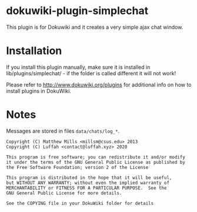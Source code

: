 dokuwiki-plugin-simplechat
==========================

This plugin is for Dokuwiki and it creates a very simple ajax chat window.

Installation
============
If you install this plugin manually, make sure it is installed in
lib/plugins/simplechat/ - if the folder is called different it
will not work!

Please refer to http://www.dokuwiki.org/plugins for additional info
on how to install plugins in DokuWiki.

Notes
======
 Messages are stored in files `data/chats/log_*`.


```
Copyright (C) Matthew Mills <millsm@csus.edu> 2013
Copyright (C) Luffah <contact@luffah.xyz> 2020

This program is free software; you can redistribute it and/or modify
it under the terms of the GNU General Public License as published by
the Free Software Foundation; version 2 of the License

This program is distributed in the hope that it will be useful,
but WITHOUT ANY WARRANTY; without even the implied warranty of
MERCHANTABILITY or FITNESS FOR A PARTICULAR PURPOSE.  See the
GNU General Public License for more details.

See the COPYING file in your DokuWiki folder for details
```
